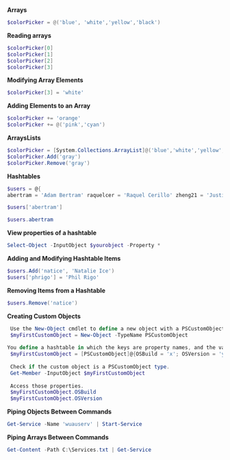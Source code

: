 **Arrays**
```Powershell
$colorPicker = @('blue', 'white','yellow','black')
```
**Reading arrays**
```powershell
$colorPicker[0]
$colorPicker[1]
$colorPicker[2]
$colorPicker[3]
```

**Modifying Array Elements**
```powershell
$colorPicker[3] = 'white'
```

**Adding Elements to an Array**
```powershell
$colorPicker += 'orange'
$colorPicker += @('pink','cyan')
```

**ArraysLists**
```powershell
$colorPicker = [System.Collections.ArrayList]@('blue','white','yellow','black')
$colorPicker.Add('gray')
$colorPicker.Remove('gray')
```

**Hashtables**
```powershell
$users = @{
abertram = 'Adam Bertram' raquelcer = 'Raquel Cerillo' zheng21 = 'Justin Zheng'

$users['abertram']

$users.abertram
```

**View properties of a hashtable**
```powershell
Select-Object -InputObject $yourobject -Property *
```

**Adding and Modifying Hashtable Items**
```powershell
$users.Add('natice', 'Natalie Ice')
$users['phrigo'] = 'Phil Rigo'
```
**Removing Items from a Hashtable**
```powershell
$users.Remove('natice')
```

**Creating Custom Objects**
```powershell
 Use the New-Object cmdlet to define a new object with a PSCustomObject type.
 $myFirstCustomObject = New-Object -TypeName PSCustomObject
 
You define a hashtable in which the keys are property names, and the values are property values, and then cast it as PSCustomObject.
 $myFirstCustomObject = [PSCustomObject]@{OSBuild = 'x'; OSVersion = 'y'}
 
 Check if the custom object is a PSCustomObject type.
 Get-Member -InputObject $myFirstCustomObject
 
 Access those properties.
 $myFirstCustomObject.OSBuild
 $myFirstCustomObject.OSVersion
```

**Piping Objects Between Commands**
```powershell
Get-Service -Name 'wuauserv' | Start-Service
```

**Piping Arrays Between Commands**
```powershell
Get-Content -Path C:\Services.txt | Get-Service
```
